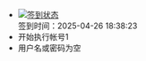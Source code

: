 - [![签到状态](https://github.com/womade/Cloud189-Actions/actions/workflows/main.yml/badge.svg?branch=main)](https://github.com/womade/Cloud189-Actions/actions/workflows/main.yml) <br> 签到时间：2025-04-26 18:38:23
- 开始执行帐号1
- 用户名或密码为空
